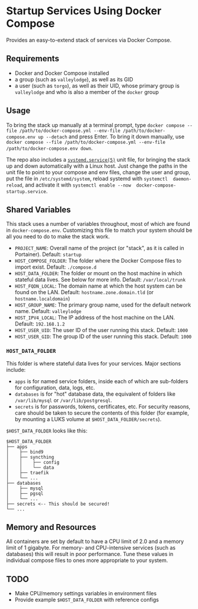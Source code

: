 # Startup Services Using Docker Compose

Provides an easy-to-extend stack of services via Docker Compose.

## Requirements

- Docker and Docker Compose installed
- a group (such as `valleylodge`), as well as its GID
- a user (such as `torgo`), as well as their UID, whose primary group is
  `valleylodge` and who is also a member of the `docker` group

## Usage

To bring the stack up manually at a terminal prompt, type `docker compose --file
/path/to/docker-compose.yml --env-file /path/to/docker-compose.env up --detach`
and press Enter. To bring it down manually, use `docker compose --file
/path/to/docker-compose.yml --env-file /path/to/docker-compose.env down`.

The repo also includes a [`systemd.service(5)`][svcunit] unit file, for bringing
the stack up and down automatically with a Linux host. Just change the paths in
the unit file to point to your compose and env files, change the user and group,
put the file in `/etc/systemd/system`, reload systemd with `systemctl 
daemon-reload`, and activate it with `systemctl enable --now 
docker-compose-startup.service`.

[svcunit]: https://www.freedesktop.org/software/systemd/man/251/systemd.service.html

## Shared Variables

This stack uses a number of variables throughout, most of which are found in
`docker-compose.env`. Customizing this file to match your system should be all
you need to do to make the stack work.

- `PROJECT_NAME`: Overall name of the project (or "stack", as it is called in
  Portainer). Default: `startup`
- `HOST_COMPOSE_FOLDER`: The folder where the Docker Compose files to import
  exist. Default: `./compose.d`
- `HOST_DATA_FOLDER`: The folder or mount on the host machine in which stateful
  data lives. See below for more info. Default: `/var/local/trunk`
- `HOST_FQDN_LOCAL`: The domain name at which the host system can be found on
  the LAN. Default: `hostname.zone.domain.tld` (or `hostname.localdomain`)
- `HOST_GROUP_NAME`: The primary group name, used for the default network name.
  Default: `valleylodge`
- `HOST_IPV4_LOCAL`: The IP address of the host machine on the LAN. Default:
  `192.168.1.2`
- `HOST_USER_UID`: The user ID of the user running this stack. Default: `1000`
- `HOST_USER_GID`: The group ID of the user running this stack. Default: `1000`

### `HOST_DATA_FOLDER`

This folder is where stateful data lives for your services. Major sections 
include:

- `apps` is for named service folders, inside each of which are sub-folders for
  configuration, data, logs, etc. 
- `databases` is for "hot" database data, the equivalent of folders like 
  `/var/lib/mysql` or `/var/lib/postgresql`.
- `secrets` is for passwords, tokens, certificates, etc. For
security reasons, care should be taken to secure the contents of this folder
(for example, by mounting a LUKS volume at `$HOST_DATA_FOLDER/secrets`).

`$HOST_DATA_FOLDER` looks like this:

    $HOST_DATA_FOLDER
    ├── apps
    │    ├── bind9
    │    ├── syncthing
    │    │    ├── config
    │    │    └── data
    │    ├── traefik
    │    └── ...
    ├── databases
    │    ├── mysql
    │    ├── pgsql
    │    └── ...
    ├── secrets <-- This should be secured!
    └── ...

## Memory and Resources

All containers are set by default to have a CPU limit of 2.0 and a memory limit
of 1 gigabyte. For memory- and CPU-intensive services (such as databases) this
will result in poor performance. Tune these values in individual compose files
to ones more appropriate to your system.

## TODO

- Make CPU/memory settings variables in environment files
- Provide example `$HOST_DATA_FOLDER` with reference configs
